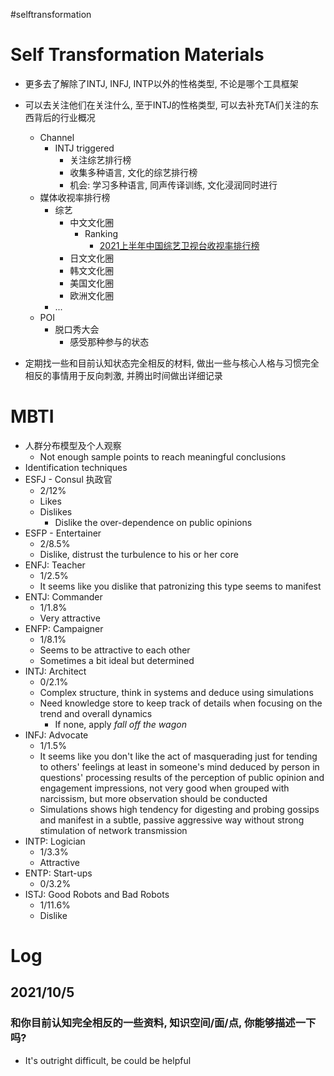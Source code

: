 #selftransformation
# Self Transformation Materials
- 更多去了解除了INTJ, INFJ,  INTP以外的性格类型, 不论是哪个工具框架
- 可以去关注他们在关注什么, 至于INTJ的性格类型, 可以去补充TA们关注的东西背后的行业概况
    - Channel
      - INTJ triggered
        - 关注综艺排行榜
        - 收集多种语言, 文化的综艺排行榜
        - 机会: 学习多种语言, 同声传译训练, 文化浸润同时进行
    - 媒体收视率排行榜
      - 综艺
        - 中文文化圈
          - Ranking
            - [2021上半年中国综艺卫视台收视率排行榜](https://www.zaobao.com.sg/entertainment/story20210710-1167097)
        - 日文文化圈
        - 韩文文化圈
        - 美国文化圈
        - 欧洲文化圈
      - ...
    - POI
      - 脱口秀大会
        - 感受那种参与的状态

- 定期找一些和目前认知状态完全相反的材料, 做出一些与核心人格与习惯完全相反的事情用于反向刺激, 并腾出时间做出详细记录
# MBTI
- 人群分布模型及个人观察
  - Not enough sample points to reach meaningful conclusions
- Identification techniques
- ESFJ - Consul 执政官
  - 2/12%
  - Likes
  - Dislikes
    - Dislike the over-dependence on public opinions
- ESFP - Entertainer
  - 2/8.5%
  - Dislike, distrust the turbulence to his or her core
- ENFJ: Teacher
  - 1/2.5%
  - It seems like you dislike that patronizing this type seems to manifest
- ENTJ: Commander
  - 1/1.8%
  - Very attractive
- ENFP: Campaigner
  - 1/8.1%
  - Seems to be attractive to each other
  - Sometimes a bit ideal but determined
- INTJ: Architect
  - 0/2.1%
  - Complex structure, think in systems and deduce using simulations
  - Need knowledge store to keep track of details when focusing on the trend and overall dynamics
    - If none, apply *fall off the wagon*
- INFJ: Advocate
  - 1/1.5%
  - It seems like you don't like the act of masquerading just for tending to others' feelings at least in someone's mind deduced by person in questions' processing results of the perception of public opinion and engagement impressions, not very good when grouped with narcissism, but more observation should be conducted
  - Simulations shows high tendency for digesting and probing gossips and manifest in a subtle, passive aggressive way without strong stimulation of network transmission
- INTP: Logician
  - 1/3.3%
  - Attractive
- ENTP: Start-ups
  - 0/3.2%
- ISTJ: Good Robots and Bad Robots
  - 1/11.6%
  - Dislike


# Log
## 2021/10/5

### 和你目前认知完全相反的一些资料, 知识空间/面/点, 你能够描述一下吗?
- It's outright difficult, be could be helpful
